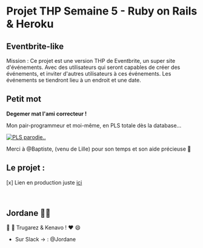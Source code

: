 
# Projet THP Semaine 5 - Ruby on Rails & Heroku



## Eventbrite-like

Mission : Ce projet est une version THP de Eventbrite, un super site d'événements. 
Avec des utilisateurs qui seront capables de créer des événements, et inviter d'autres utilisateurs à ces événements. 
Les événements se tiendront lieu à un endroit et une date.


## Petit mot

**Degemer mat l'ami correcteur !** 


Mon pair-programmeur et moi-même, en PLS totale dès la database... 

[![PLS parodie..](https://img.youtube.com/vi/aIHPx6GjEo4/0.jpg)](https://youtu.be/aIHPx6GjEo4)


Merci à @Baptiste, (venu de Lille) pour son temps et son aide précieuse :pray:


## Le projet :
  
  [x] Lien en production juste [ici](https://fast-dusk-27475.herokuapp.com/)
  
       

## Jordane :pig::love_letter:

:pray: :snail: Trugarez & Kenavo ! :heart: :smile:

* Sur Slack -> : @Jordane
